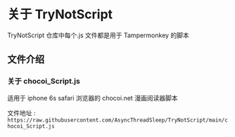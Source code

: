 # 关于 TryNotScript

TryNotScript 仓库中每个.js 文件都是用于 Tampermonkey 的脚本

## 文件介绍

### 关于 chocoi_Script.js

适用于 iphone 6s safari 浏览器的 chocoi.net 漫画阅读器脚本

文件地址 : `https://raw.githubusercontent.com/AsyncThreadSleep/TryNotScript/main/chocoi_Script.js`
